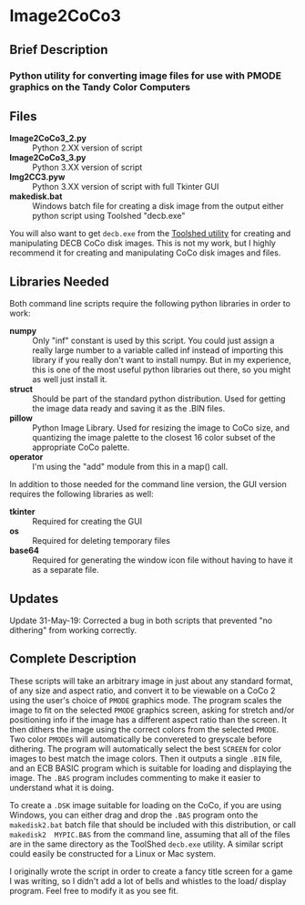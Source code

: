 # Image2CoCo3
<h2>Brief Description</h2>
<h3>Python utility for converting image files for use with PMODE graphics on the Tandy Color Computers</h3>

<h2>Files</h2>
<dl>
  <dt><strong>Image2CoCo3_2.py</strong></dt>
  <dd>Python 2.XX version of script</dd>
  <dt><strong>Image2CoCo3_3.py</strong></dt>
  <dd>Python 3.XX version of script</dd>
  <dt><strong>Img2CC3.pyw</strong></dt>
  <dd>Python 3.XX version of script with full Tkinter GUI</dd>
  <dt><strong>makedisk.bat</strong></dt>
  <dd>Windows batch file for creating a disk image from the
	output either python script using Toolshed "decb.exe"</dd>
</dl>

You will also want to get `decb.exe` from the 
<a href="http://toolshed.sourceforge.net/ToolShed.html">Toolshed utility</a> for 
creating and manipulating DECB CoCo disk images. This is not my work, but I 
highly recommend it for creating and manipulating CoCo disk images and files.

<h2>Libraries Needed</h2>
Both command line scripts require the following python libraries in order to work:

<dl>
  <dt><strong>numpy</strong></dt>
  <dd>Only "inf" constant is used by this script. You could just 
		assign a really large number to a variable called inf instead of 
		importing this library if you really don't want to install numpy. 
		But in my experience, this is one of the most useful python 
		libraries out there, so you might as well just install it.</dd>
  <dt><strong>struct</strong></dt>
  <dd>Should be part of the standard python distribution. Used for 
		getting the image data ready and saving it as the .BIN files.</dd>
  <dt><strong>pillow</strong></dt>
  <dd>Python Image Library. Used for resizing the image to CoCo size, 
		and quantizing the image palette to the closest 16 color subset
		of the appropriate CoCo palette.</dd>
  <dt><strong>operator</strong></dt>
  <dd>I'm using the "add" module from this in a map() call.</dd>
</dl>

In addition to those needed for the command line version, the GUI version requires
the following libraries as well:

<dl>
  <dt><strong>tkinter</strong></dt>
  <dd>Required for creating the GUI</dd>
  <dt><strong>os</strong></dt>
  <dd>Required for deleting temporary files</dd>
  <dt><strong>base64</strong></dt>
  <dd>Required for generating the window icon file without having to have it 
	as a separate file.</dd>
</dl>

<h2>Updates</h2>
Update 31-May-19: Corrected a bug in both scripts that prevented "no dithering"
from working correctly.

<h2>Complete Description</h2>

These scripts will take an arbitrary image in just about any standard format, 
of any size and aspect ratio, and convert it to be viewable on a CoCo 2 using 
the user's choice of `PMODE` graphics mode. The program scales the image to fit 
on the selected `PMODE` graphics screen, asking for stretch and/or positioning 
info if the image has a different aspect ratio than the screen. It then dithers 
the image using the correct colors from the selected `PMODE`. Two color `PMODE`s
will automatically be convereted to greyscale before dithering. The program will
automatically select the best `SCREEN` for color images to best match the image
colors. Then it outputs a single `.BIN` file, and an ECB BASIC program which is 
suitable for loading and displaying the image. The `.BAS` program includes 
commenting to make it easier to understand what it is doing.

To create a `.DSK` image suitable for loading on the CoCo, if you are using 
Windows, you can either drag and drop the `.BAS` program onto the `makedisk2.bat` 
batch file that should be included with this distribution, or call `makedisk2 
MYPIC.BAS` from the command line, assuming that all of the files are in the 
same directory as the ToolShed `decb.exe` utility. A similar script could 
easily be constructed for a Linux or Mac system. 

I originally wrote the script in order to create a fancy title screen for a 
game I was writing, so I didn't add a lot of bells and whistles to the load/
display program. Feel free to modify it as you see fit.
